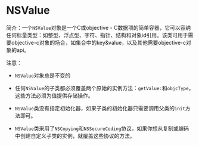 # NSValue

简介：一个`NSValue`对象是一个C或objective - C数据项的简单容器，它可以容纳任何标量类型：如整型、浮点型、字符、指针、结构和对象id引用。该类可用于需要objective-c对象的场合，如集合中的key&value，以及其他需要objective-c对象的api。

注意：

* `NSValue`对象总是不变的

* 任何`NSValue`的子类都必须覆盖两个原始的实例方法：`getValue:`和`objcType`，这些方法必须为值提供存储操作。

* `NSValue`类没有指定初始化器，如果子类的初始化器只需要调用父类的`init`方法即可。

* `NSValue`类采用了`NSCopying`和`NSSecureCoding`协议，如果你想从复制或编码中创建自定义子类的实例，就覆盖这些协议的方法。
